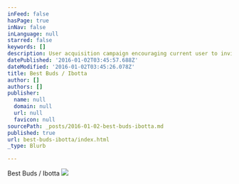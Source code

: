 ```yaml
---
inFeed: false
hasPage: true
inNav: false
inLanguage: null
starred: false
keywords: []
description: User acquisition campaign encouraging current user to invite their friends.
datePublished: '2016-01-02T03:45:57.688Z'
dateModified: '2016-01-02T03:45:26.078Z'
title: Best Buds / Ibotta
author: []
authors: []
publisher:
  name: null
  domain: null
  url: null
  favicon: null
sourcePath: _posts/2016-01-02-best-buds-ibotta.md
published: true
url: best-buds-ibotta/index.html
_type: Blurb

---
```

Best Buds / Ibotta
![](https://the-grid-user-content.s3-us-west-2.amazonaws.com/6d21bdb0-12bd-40e8-bf05-6a01f1951258.png)